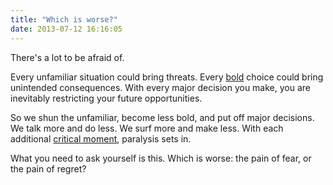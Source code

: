 ```yaml
---
title: "Which is worse?"
date: 2013-07-12 16:16:05
---
```


There's a lot to be afraid of.

Every unfamiliar situation could bring threats. Every <a href="http://bryanbraun.com/2012/02/26/be-bold" target="_blank" rel="noopener noreferrer" title="Be Bold">bold</a> choice could bring unintended consequences. With every major decision you make, you are inevitably restricting your future opportunities.

So we shun the unfamiliar, become less bold, and put off major decisions. We talk more and do less. We surf more and make less. With each additional <a href="http://bryanbraun.com/2011/02/27/fear-and-the-critical-moment" title="Fear and the Critical Moment">critical moment</a>, paralysis sets in.

What you need to ask yourself is this. Which is worse: the pain of fear, or the pain of regret?
